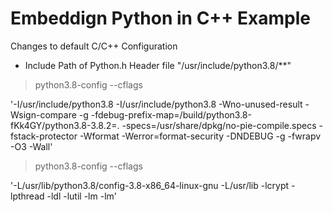 # Embeddign Python in C++ Example

Changes to default C/C++ Configuration 
- Include Path of Python.h Header file "/usr/include/python3.8/**"


> python3.8-config --cflags

'-I/usr/include/python3.8 -I/usr/include/python3.8  -Wno-unused-result -Wsign-compare -g -fdebug-prefix-map=/build/python3.8-fKk4GY/python3.8-3.8.2=. -specs=/usr/share/dpkg/no-pie-compile.specs -fstack-protector -Wformat -Werror=format-security  -DNDEBUG -g -fwrapv -O3 -Wall'

> python3.8-config --cflags

'-L/usr/lib/python3.8/config-3.8-x86_64-linux-gnu -L/usr/lib  -lcrypt -lpthread -ldl  -lutil -lm -lm' 

